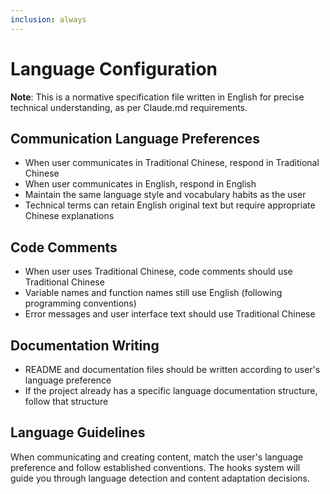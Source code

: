 ```yaml
---
inclusion: always
---
```


# Language Configuration

**Note**: This is a normative specification file written in English for precise technical understanding, as per Claude.md requirements.

## Communication Language Preferences

- When user communicates in Traditional Chinese, respond in Traditional Chinese
- When user communicates in English, respond in English
- Maintain the same language style and vocabulary habits as the user
- Technical terms can retain English original text but require appropriate Chinese explanations

## Code Comments

- When user uses Traditional Chinese, code comments should use Traditional Chinese
- Variable names and function names still use English (following programming conventions)
- Error messages and user interface text should use Traditional Chinese

## Documentation Writing

- README and documentation files should be written according to user's language preference
- If the project already has a specific language documentation structure, follow that structure

## Language Guidelines

When communicating and creating content, match the user's language preference and follow established conventions. The hooks system will guide you through language detection and content adaptation decisions.
